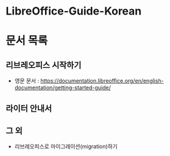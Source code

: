 LibreOffice-Guide-Korean
========================

# 문서 목록
## 리브레오피스 시작하기
- 영문 문서 : <https://documentation.libreoffice.org/en/english-documentation/getting-started-guide/>


## 라이터 안내서


## 그 외
* 리브레오피스로 마이그레이션(migration)하기
